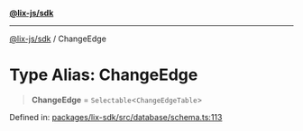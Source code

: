 [**@lix-js/sdk**](../README.md)

***

[@lix-js/sdk](../README.md) / ChangeEdge

# Type Alias: ChangeEdge

> **ChangeEdge** = `Selectable`\<`ChangeEdgeTable`\>

Defined in: [packages/lix-sdk/src/database/schema.ts:113](https://github.com/opral/monorepo/blob/cf4299047f63a84de437bf67ff42fca1baa00869/packages/lix-sdk/src/database/schema.ts#L113)
